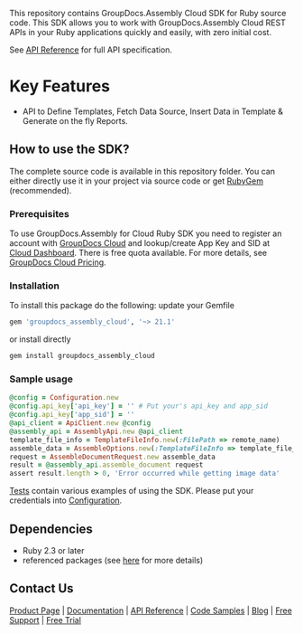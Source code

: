This repository contains GroupDocs.Assembly Cloud SDK for Ruby source code. This SDK allows you to work with GroupDocs.Assembly Cloud REST APIs in your Ruby applications quickly and easily, with zero initial cost.

See [API Reference](https://apireference.groupdocs.cloud/assembly) for full API specification.

# Key Features
* API to Define Templates, Fetch Data Source, Insert Data in Template & Generate on the fly Reports.

## How to use the SDK?
The complete source code is available in this repository folder. You can either directly use it in your project via source code or get [RubyGem](https://rubygems.org/gems/groupdocs_assembly_cloud) (recommended).

### Prerequisites

To use GroupDocs.Assembly for Cloud Ruby SDK you need to register an account with [GroupDocs Cloud](https://www.groupdocs.cloud/) and lookup/create App Key and SID at [Cloud Dashboard](https://dashboard.groupdocs.cloud/applications). There is free quota available. For more details, see [GroupDocs Cloud Pricing](https://purchase.groupdocs.cloud/pricing).

### Installation
To install this package do the following:
update your Gemfile
```ruby
gem 'groupdocs_assembly_cloud', '~> 21.1'
```
or install directly
```bash
gem install groupdocs_assembly_cloud
```

### Sample usage
```ruby
@config = Configuration.new
@config.api_key['api_key'] = '' # Put your's api_key and app_sid
@config.api_key['app_sid'] = ''
@api_client = ApiClient.new @config
@assembly_api = AssemblyApi.new @api_client
template_file_info = TemplateFileInfo.new(:FilePath => remote_name)
assemble_data = AssembleOptions.new(:TemplateFileInfo => template_file_info, :SaveFormat => "docx", :ReportData => File.open(DataFile, 'rb') { |f| f.read })
request = AssembleDocumentRequest.new assemble_data
result = @assembly_api.assemble_document request
assert result.length > 0, 'Error occurred while getting image data'
```
      
[Tests](tests/) contain various examples of using the SDK.
Please put your credentials into [Configuration](Settings/servercreds.json).

## Dependencies
- Ruby 2.3 or later
- referenced packages (see [here](Gemfile) for more details)

## Contact Us
[Product Page](https://products.groupdocs.cloud/assembly/ruby) | [Documentation](https://docs.groupdocs.cloud/display/assemblycloud/Home) | [API Reference](https://apireference.groupdocs.cloud/assembly/) | [Code Samples](https://github.com/groupdocs-assembly-cloud/groupdocs-assembly-cloud-ruby) | [Blog](https://blog.groupdocs.cloud/category/assembly/) | [Free Support](https://forum.groupdocs.cloud/c/assembly) | [Free Trial](https://dashboard.groupdocs.cloud/applications)
